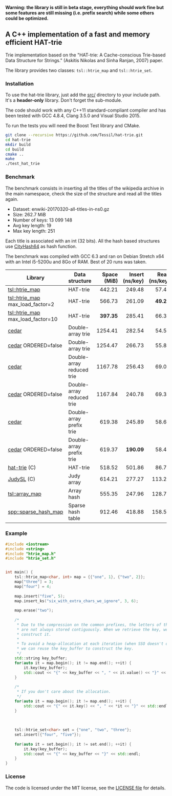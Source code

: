 **Warning: the library is still in beta stage, everything should work fine but some features are still missing (i.e. prefix search) while some others could be optimized.**

## A C++ implementation of a fast and memory efficient HAT-trie

Trie implementation based on the "HAT-trie: A Cache-conscious Trie-based Data Structure for Strings." (Askitis Nikolas and  Sinha Ranjan, 2007) paper.

The library provides two classes: `tsl::htrie_map` and `tsl::htrie_set`.

### Installation
To use the hat-trie library, just add the [src/](src/) directory to your include path. It's a **header-only** library. Don't forget the sub-module.

The code should work with any C++11 standard-compliant compiler and has been tested with GCC 4.8.4, Clang 3.5.0 and Visual Studio 2015.

To run the tests you will need the Boost Test library and CMake. 

```bash
git clone --recursive https://github.com/Tessil/hat-trie.git
cd hat-trie
mkdir build
cd build
cmake ..
make
./test_hat_trie
```

### Benchmark

The benchmark consists in inserting all the titles of the wikipedia archive in the main namespace, check the size of the structure and read all the titles again.

* Dataset: enwiki-20170320-all-titles-in-ns0.gz
* Size: 262.7 MiB
* Number of keys: 13 099 148
* Avg key length: 19
* Max key length: 251

Each title is associated with an int (32 bits). All the hash based structures use [CityHash64](https://github.com/google/cityhash) as hash function.

The benchmark was compiled with GCC 6.3 and ran on Debian Stretch x64 with an Intel i5-5200u and 8Go of RAM. Best of 20 runs was taken.

| Library | Data structure | Space (MiB) | Insert (ns/key) | Read (ns/key) |
|---------|----------------|-------:|--------:|-----:|
| [tsl::htrie_map](https://github.com/Tessil/hat-trie) | HAT-trie | 442.21 | 249.48 | 57.41 |
| [tsl::htrie_map](https://github.com/Tessil/hat-trie) <br/> max_load_factor=2 | HAT-trie | 566.73 | 261.09 | **49.29** |
| [tsl::htrie_map](https://github.com/Tessil/hat-trie) <br/> max_load_factor=10 | HAT-trie | **397.35** | 285.41 | 66.32 |
| [cedar](http://www.tkl.iis.u-tokyo.ac.jp/~ynaga/cedar/) | Double-array trie  | 1254.41 | 282.54 | 54.58 |
| [cedar](http://www.tkl.iis.u-tokyo.ac.jp/~ynaga/cedar/) ORDERED=false | Double-array trie  | 1254.47 | 266.73 | 55.88 |
| [cedar](http://www.tkl.iis.u-tokyo.ac.jp/~ynaga/cedar/) | Double-array reduced trie  | 1167.78 | 256.43 | 69.09 |
| [cedar](http://www.tkl.iis.u-tokyo.ac.jp/~ynaga/cedar/) ORDERED=false | Double-array reduced trie  | 1167.84 | 240.78 | 69.39 |
| [cedar](http://www.tkl.iis.u-tokyo.ac.jp/~ynaga/cedar/) | Double-array prefix trie | 619.38 | 245.89 | 58.63 |
| [cedar](http://www.tkl.iis.u-tokyo.ac.jp/~ynaga/cedar/) ORDERED=false | Double-array prefix trie  | 619.37 | **190.09** | 58.48 |
| [hat-trie](https://github.com/dcjones/hat-trie) (C) | HAT-trie | 518.52 | 501.86 | 86.72 |
| [JudySL](http://judy.sourceforge.net/) (C) | Judy array | 614.21 | 277.27 | 113.29 |
| [tsl::array_map](https://github.com/Tessil/array-hash) | Array hash | 555.35 | 247.96 | 128.79 |
| [spp::sparse_hash_map](https://github.com/greg7mdp/sparsepp) | Sparse hash table | 912.46 | 418.88 | 158.56 |

### Example
```c++
#include <iostream>
#include <string>
#include "htrie_map.h"
#include "htrie_set.h"


int main() {
    tsl::htrie_map<char, int> map = {{"one", 1}, {"two", 2}};
    map["three"] = 3;
    map["four"] = 4;
    
    map.insert("five", 5);
    map.insert_ks("six_with_extra_chars_we_ignore", 3, 6);
    
    map.erase("two");
    
    /*
     * Due to the compression on the common prefixes, the letters of the string 
     * are not always stored contiguously. When we retrieve the key, we have to 
     * construct it.
     * 
     * To avoid a heap-allocation at each iteration (when SSO doesn't occur), 
     * we can reuse the key_buffer to construct the key.
     */
    std::string key_buffer;
    for(auto it = map.begin(); it != map.end(); ++it) {
        it.key(key_buffer);
        std::cout << "{" << key_buffer << ", " << it.value() << "}" << std::endl;
    }
    
    /*
     * If you don't care about the allocation.
     */
    for(auto it = map.begin(); it != map.end(); ++it) {
        std::cout << "{" << it.key() << ", " << *it << "}" << std::endl;
    }
    
    
    
    tsl::htrie_set<char> set = {"one", "two", "three"};
    set.insert({"four", "five"});
    
    for(auto it = set.begin(); it != set.end(); ++it) {
        it.key(key_buffer);
        std::cout << "{" << key_buffer << "}" << std::endl;
    }
} 
```


### License

The code is licensed under the MIT license, see the [LICENSE file](LICENSE) for details.
